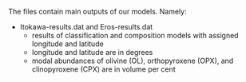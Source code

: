 The files contain main outputs of our models. Namely:

- Itokawa-results.dat and Eros-results.dat
  - results of classification and composition models with assigned longitude and latitude
  - longitude and latitude are in degrees
  - modal abundances of olivine (OL), orthopyroxene (OPX), and clinopyroxene (CPX) are in volume per cent
